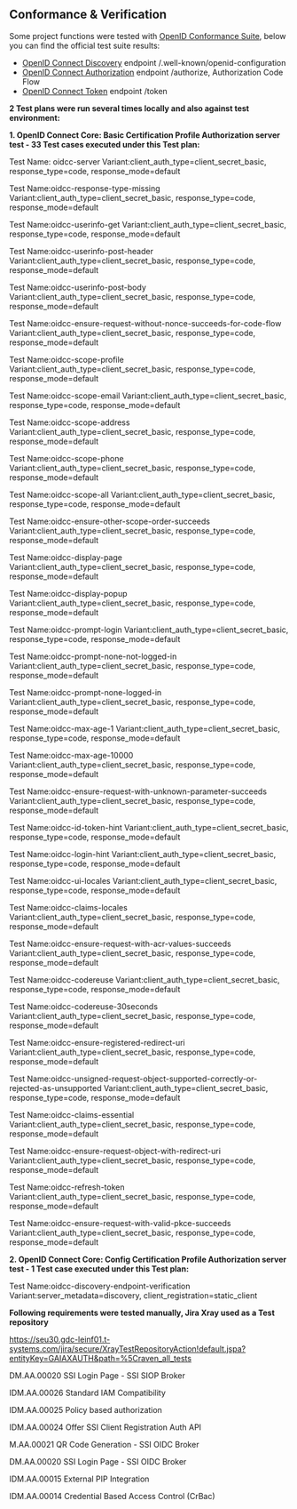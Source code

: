 ## Conformance & Verification

Some project functions were tested with [OpenID Conformance Suite](https://openid.net/certification/about-conformance-suite/), below you can find the official test suite results:

- [OpenID Connect Discovery](./config) endpoint /.well-known/openid-configuration
- [OpenID Connect Authorization](./auth) endpoint /authorize, Authorization Code Flow
- [OpenID Connect Token](./token) endpoint /token

<strong>2 Test plans were run several times locally and also against test environment:</strong>

<strong>1. OpenID Connect Core: Basic Certification Profile Authorization server test - 33 Test cases executed under this Test plan:</strong>
    
Test Name: oidcc-server
Variant:client_auth_type=client_secret_basic, response_type=code, response_mode=default

Test Name:oidcc-response-type-missing
Variant:client_auth_type=client_secret_basic, response_type=code, response_mode=default

Test Name:oidcc-userinfo-get
Variant:client_auth_type=client_secret_basic, response_type=code, response_mode=default

Test Name:oidcc-userinfo-post-header
Variant:client_auth_type=client_secret_basic, response_type=code, response_mode=default

Test Name:oidcc-userinfo-post-body
Variant:client_auth_type=client_secret_basic, response_type=code, response_mode=default

Test Name:oidcc-ensure-request-without-nonce-succeeds-for-code-flow
Variant:client_auth_type=client_secret_basic, response_type=code, response_mode=default

Test Name:oidcc-scope-profile
Variant:client_auth_type=client_secret_basic, response_type=code, response_mode=default

Test Name:oidcc-scope-email
Variant:client_auth_type=client_secret_basic, response_type=code, response_mode=default

Test Name:oidcc-scope-address
Variant:client_auth_type=client_secret_basic, response_type=code, response_mode=default

Test Name:oidcc-scope-phone
Variant:client_auth_type=client_secret_basic, response_type=code, response_mode=default

Test Name:oidcc-scope-all
Variant:client_auth_type=client_secret_basic, response_type=code, response_mode=default

Test Name:oidcc-ensure-other-scope-order-succeeds
Variant:client_auth_type=client_secret_basic, response_type=code, response_mode=default

Test Name:oidcc-display-page
Variant:client_auth_type=client_secret_basic, response_type=code, response_mode=default

Test Name:oidcc-display-popup
Variant:client_auth_type=client_secret_basic, response_type=code, response_mode=default

Test Name:oidcc-prompt-login
Variant:client_auth_type=client_secret_basic, response_type=code, response_mode=default

Test Name:oidcc-prompt-none-not-logged-in
Variant:client_auth_type=client_secret_basic, response_type=code, response_mode=default

Test Name:oidcc-prompt-none-logged-in
Variant:client_auth_type=client_secret_basic, response_type=code, response_mode=default

Test Name:oidcc-max-age-1
Variant:client_auth_type=client_secret_basic, response_type=code, response_mode=default

Test Name:oidcc-max-age-10000
Variant:client_auth_type=client_secret_basic, response_type=code, response_mode=default

Test Name:oidcc-ensure-request-with-unknown-parameter-succeeds
Variant:client_auth_type=client_secret_basic, response_type=code, response_mode=default

Test Name:oidcc-id-token-hint
Variant:client_auth_type=client_secret_basic, response_type=code, response_mode=default

Test Name:oidcc-login-hint
Variant:client_auth_type=client_secret_basic, response_type=code, response_mode=default

Test Name:oidcc-ui-locales
Variant:client_auth_type=client_secret_basic, response_type=code, response_mode=default

Test Name:oidcc-claims-locales
Variant:client_auth_type=client_secret_basic, response_type=code, response_mode=default

Test Name:oidcc-ensure-request-with-acr-values-succeeds
Variant:client_auth_type=client_secret_basic, response_type=code, response_mode=default

Test Name:oidcc-codereuse
Variant:client_auth_type=client_secret_basic, response_type=code, response_mode=default

Test Name:oidcc-codereuse-30seconds
Variant:client_auth_type=client_secret_basic, response_type=code, response_mode=default

Test Name:oidcc-ensure-registered-redirect-uri
Variant:client_auth_type=client_secret_basic, response_type=code, response_mode=default

Test Name:oidcc-unsigned-request-object-supported-correctly-or-rejected-as-unsupported
Variant:client_auth_type=client_secret_basic, response_type=code, response_mode=default

Test Name:oidcc-claims-essential
Variant:client_auth_type=client_secret_basic, response_type=code, response_mode=default

Test Name:oidcc-ensure-request-object-with-redirect-uri
Variant:client_auth_type=client_secret_basic, response_type=code, response_mode=default

Test Name:oidcc-refresh-token
Variant:client_auth_type=client_secret_basic, response_type=code, response_mode=default

Test Name:oidcc-ensure-request-with-valid-pkce-succeeds
Variant:client_auth_type=client_secret_basic, response_type=code, response_mode=default

<strong>2. OpenID Connect Core: Config Certification Profile Authorization server test - 1 Test case executed under this Test plan:</strong>

Test Name:oidcc-discovery-endpoint-verification
Variant:server_metadata=discovery, client_registration=static_client

<strong>Following requirements were tested manually, Jira Xray used as a Test repository</strong>

https://seu30.gdc-leinf01.t-systems.com/jira/secure/XrayTestRepositoryAction!default.jspa?entityKey=GAIAXAUTH&path=%5Craven_all_tests

DM.AA.00020 SSI Login Page - SSI SIOP Broker

IDM.AA.00026 Standard IAM Compatibility

IDM.AA.00025 Policy based authorization

IDM.AA.00024 Offer SSI Client Registration Auth API

M.AA.00021 QR Code Generation - SSI OIDC Broker

DM.AA.00020 SSI Login Page - SSI OIDC Broker

IDM.AA.00015 External PIP Integration

IDM.AA.00014 Credential Based Access Control (CrBac)
